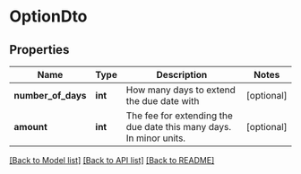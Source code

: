 # OptionDto

## Properties
Name | Type | Description | Notes
------------ | ------------- | ------------- | -------------
**number_of_days** | **int** | How many days to extend the due date with | [optional] 
**amount** | **int** | The fee for extending the due date this many days. In minor units. | [optional] 

[[Back to Model list]](../README.md#documentation-for-models) [[Back to API list]](../README.md#documentation-for-api-endpoints) [[Back to README]](../README.md)


